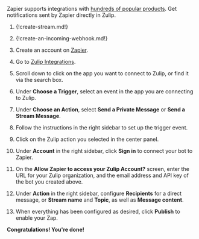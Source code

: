 Zapier supports integrations with
[hundreds of popular products](https://zapier.com/apps). Get notifications
sent by Zapier directly in Zulip.

1. {!create-stream.md!}

1. {!create-an-incoming-webhook.md!}

1. Create an account on [Zapier](https://zapier.com).

1. Go to [Zulip Integrations](https://zapier.com/apps/zulip/integrations).

1. Scroll down to click on the app you want to connect to Zulip, or find it via
   the search box.

1. Under **Choose a Trigger**, select an event in the app you are connecting to Zulip.

1. Under **Choose an Action**, select **Send a Private Message** or **Send a
   Stream Message**.

1. Follow the instructions in the right sidebar to set up the trigger event.

1. Click on the Zulip action you selected in the center panel.

1. Under **Account** in the right sidebar, click **Sign in** to connect your bot
   to Zapier.

1. On the **Allow Zapier to access your Zulip Account?** screen, enter the URL for
   your Zulip organization, and the email address and API key of the bot you
   created above.

1. Under **Action** in the right sidebar, configure **Recipients** for a direct
   message, or **Stream name** and **Topic**, as well as **Message content**.

1. When everything has been configured as desired, click **Publish** to enable
   your Zap.

**Congratulations! You're done!**
